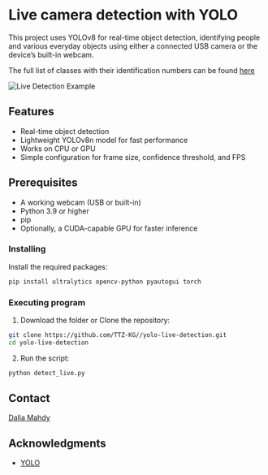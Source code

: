 # Live camera detection with YOLO
This project uses YOLOv8 for real-time object detection, identifying people and various everyday objects using either a connected USB camera or the device’s built-in webcam.

The full list of classes with their identification numbers can be found [here](https://gist.github.com/rcland12/dc48e1963268ff98c8b2c4543e7a9be8#file-yolo_classes-json)

![Live Detection Example](Example.jpg)

## Features
- Real-time object detection  
- Lightweight YOLOv8n model for fast performance  
- Works on CPU or GPU  
- Simple configuration for frame size, confidence threshold, and FPS 

## Prerequisites
- A working webcam (USB or built-in) 
- Python 3.9 or higher  
- pip  
- Optionally, a CUDA-capable GPU for faster inference  

### Installing
Install the required packages:
```bash
pip install ultralytics opencv-python pyautogui torch
```
### Executing program
1. Download the folder or Clone the repository:
```bash
git clone https://github.com/TTZ-KG//yolo-live-detection.git
cd yolo-live-detection
```
2. Run the script:
```bash
python detect_live.py
```
## Contact
[Dalia Mahdy](https://ttz-kg.thws.de/en/about-us/team/?tx_fhwspersonen_fe%5Bperson%5D=5157&tx_fhwspersonen_fe%5Bcontroller%5D=Person&cHash=cdb03945df74ae57cb4e54471e15db7f)

## Acknowledgments
* [YOLO]([https://github.com/matiassingers/awesome-readme](https://docs.ultralytics.com/))
